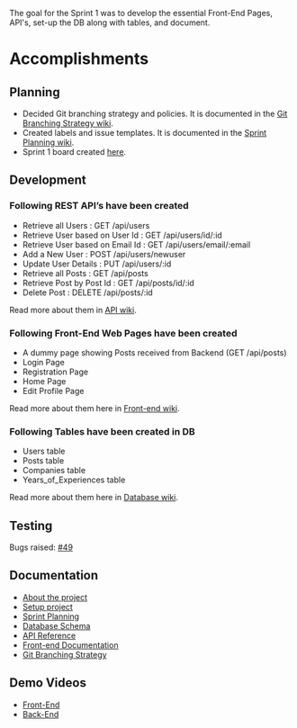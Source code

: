 The goal for the Sprint 1 was to develop the essential Front-End Pages, API's, set-up the DB along with tables, and document.

# Accomplishments

## Planning

- Decided Git branching strategy and policies. It is documented in the [Git Branching Strategy wiki](https://github.com/haxxorsid/referralboard/wiki/Branching-Strategy).
- Created labels and issue templates. It is documented in the [Sprint Planning wiki](https://github.com/haxxorsid/referralboard/wiki/Sprint-planning).
- Sprint 1 board created [here](https://github.com/haxxorsid/referralboard/projects/1).

## Development

### Following REST API’s have been created

- Retrieve all Users : GET /api/users
- Retrieve User based on User Id : GET /api/users/id/:id
- Retrieve User based on Email Id : GET /api/users/email/:email
- Add a New User : POST /api/users/newuser
- Update User Details : PUT /api/users/:id
- Retrieve all Posts : GET /api/posts
- Retrieve Post by Post Id : GET /api/posts/id/:id
- Delete Post : DELETE /api/posts/:id

Read more about them in [API wiki](https://github.com/haxxorsid/referralboard/wiki/API-Reference).

### Following Front-End Web Pages have been created

- A dummy page showing Posts received from Backend (GET /api/posts)
- Login Page
- Registration Page
- Home Page
- Edit Profile Page

Read more about them here in [Front-end wiki](https://github.com/haxxorsid/referralboard/wiki/Frontend-Documentation).

### Following Tables have been created in DB

- Users table
- Posts table
- Companies table
- Years_of_Experiences table

Read more about them here in [Database wiki](https://github.com/haxxorsid/referralboard/wiki/Database-Schema).

## Testing

Bugs raised: [#49](https://github.com/haxxorsid/referralboard/issues/49)

## Documentation

- [About the project](https://github.com/haxxorsid/referralboard/wiki)
- [Setup project](https://github.com/haxxorsid/referralboard/wiki/Setup)
- [Sprint Planning](https://github.com/haxxorsid/referralboard/wiki/Sprint-planning)
- [Database Schema](https://github.com/haxxorsid/referralboard/wiki/Database-Schema)
- [API Reference](https://github.com/haxxorsid/referralboard/wiki/API-Reference)
- [Front-end Documentation](https://github.com/haxxorsid/referralboard/wiki/Frontend-Documentation)
- [Git Branching Strategy](https://github.com/haxxorsid/referralboard/wiki/Branching-Strategy)

## Demo Videos

- [Front-End](https://github.com/haxxorsid/referralboard/blob/main/demo/sprint1/frontend.mp4)
- [Back-End](https://github.com/haxxorsid/referralboard/blob/main/demo/sprint1/backend.mp4)
